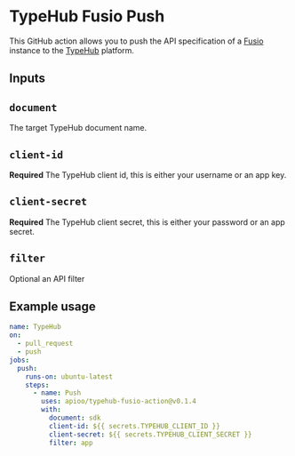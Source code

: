 # TypeHub Fusio Push

This GitHub action allows you to push the API specification of a [Fusio](https://www.fusio-project.org/)
instance to the [TypeHub](https://typehub.cloud/) platform.

## Inputs

## `document`

The target TypeHub document name.

## `client-id`

**Required** The TypeHub client id, this is either your username or an app key.

## `client-secret`

**Required** The TypeHub client secret, this is either your password or an app secret.

## `filter`

Optional an API filter

## Example usage

```yaml
name: TypeHub
on:
  - pull_request
  - push
jobs:
  push:
    runs-on: ubuntu-latest
    steps:
      - name: Push
        uses: apioo/typehub-fusio-action@v0.1.4
        with:
          document: sdk
          client-id: ${{ secrets.TYPEHUB_CLIENT_ID }}
          client-secret: ${{ secrets.TYPEHUB_CLIENT_SECRET }}
          filter: app
```
